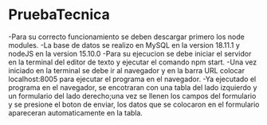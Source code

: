 # PruebaTecnica
-Para su correcto funcionamiento se deben descargar primero los node modules.
-La base de datos se realizo en MySQL en la version 18.11.1 y nodeJS en la version 15.10.0
-Para su ejecucion se debe iniciar el servidor en la terminal del editor de texto y ejecutar el comando npm start.
-Una vez iniciado en la terminal se debe ir al navegador y en la barra URL colocar localhost:8005 para ejecutar el programa en el navegador.
-Ya ejecutado el programa en el navegador, se encotraran con una tabla del lado izquierdo y un formulario del lado derecho;una vez se llenen los campos del formulario y se presione el boton de enviar, los datos que se colocaron en el formulario apareceran automaticamente en la tabla.
